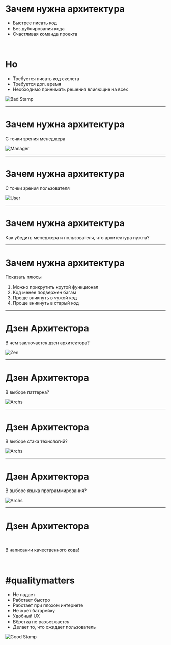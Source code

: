 <!-- .slide:    data-transition="fade" -->
<!-- .slide:    class="center-horizontal" -->

# Зачем нужна архитектура

* Быстрее писать код <!-- .element: class="fragment" data-fragment-index="1" -->
* Без дублирования кода <!-- .element: class="fragment" data-fragment-index="2" -->
* Счастливая команда проекта <!-- .element: class="fragment" data-fragment-index="3" -->

<br>

# Но

<!-- .element: class="fragment" data-fragment-index="4" -->

* Требуется писать код скелета <!-- .element: class="fragment" data-fragment-index="5" -->
* Требуется доп. время <!-- .element: class="fragment" data-fragment-index="6" -->
* Необходимо принимать решения влияющие на всех <!-- .element: class="fragment" data-fragment-index="7" -->

![Bad Stamp](src/res/bad.png)
<!-- .element: class="fragment stamp" data-fragment-index="9" -->

------

<!-- .slide:    data-transition="fade" -->
<!-- .slide:    class="center-horizontal" -->

# Зачем нужна архитектура

С точки зрения менеджера

![Manager](src/res/schedule.jpg)
<!-- .element:  width="50%" height="50%" -->

------

<!-- .slide:    data-transition="fade" -->
<!-- .slide:    class="center-horizontal" -->

# Зачем нужна архитектура

С точки зрения пользователя

![User](src/res/usercare.jpg)
<!-- .element:  width="50%" height="50%" -->

------

<!-- .slide:    data-transition="fade" -->
<!-- .slide:    class="center-horizontal" -->

# Зачем нужна архитектура

Как убедить менеджера и пользователя, что архитектура нужна?

------

<!-- .slide:    data-transition="fade" -->
<!-- .slide:    class="center-horizontal" -->

# Зачем нужна архитектура

Показать плюсы

1. Можно прикрутить крутой функционал <!-- .element:  class="fragment" data-fragment-index="1" -->
1. Код менее подвержен багам <!-- .element:  class="fragment" data-fragment-index="2" -->
1. Проще вникнуть в чужой код <!-- .element:  class="fragment" data-fragment-index="3" -->
1. Проще вникнуть в старый код <!-- .element:  class="fragment" data-fragment-index="4" -->

------

<!-- .slide:    data-transition="fade" -->
<!-- .slide:    class="center-horizontal" -->

# Дзен Архитектора

В чем заключается дзен архитектора?

![Zen](src/res/zen-stones.jpg)
<!-- .element: width="50%" height="auto" -->

------

<!-- .slide:    data-transition="fade" -->
<!-- .slide:    class="center-horizontal" -->

# Дзен Архитектора

В выборе паттерна?

![Archs](src/res/wordcloud.svg)

------

<!-- .slide:    data-transition="fade" -->
<!-- .slide:    class="center-horizontal" -->

# Дзен Архитектора

В выборе стэка технологий?

![Archs](src/res/wordcloud.svg)

------

<!-- .slide:    data-transition="fade" -->
<!-- .slide:    class="center-horizontal" -->

# Дзен Архитектора

В выборе языка программирования?

![Archs](src/res/wordcloud.svg)

------

<!-- .slide:    data-transition="fade" -->
<!-- .slide:    class="center-horizontal" -->

# Дзен Архитектора

<br>

В написании качественного кода!

<br>

# #qualitymatters

<!-- .element: class="android fragment" data-fragment-index="1" -->

* Не падает <!-- .element: class="fragment" data-fragment-index="2" -->
* Работает быстро <!-- .element: class="fragment" data-fragment-index="3" -->
* Работает при плохом интернете <!-- .element: class="fragment" data-fragment-index="4" -->
* Не жрёт батарейку <!-- .element: class="fragment" data-fragment-index="4" -->
* Удобный UX <!-- .element: class="fragment" data-fragment-index="5" -->
* Вёрстка не разъезжается <!-- .element: class="fragment" data-fragment-index="5" -->
* Делает то, что ожидает пользователь <!-- .element: class="fragment" data-fragment-index="6" -->

<!-- .element:  style="display: inline-block" -->

![Good Stamp](src/res/good.png)
<!-- .element:  class="stamp fragment" data-fragment-index="7" -->
